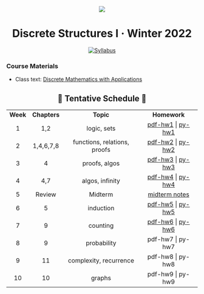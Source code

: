 <p align="center">
  <img src="../../.assets/images/discrete.ico"/>
</p>

<h1 align="center">Discrete Structures I · Winter 2022</h1>

<p align="center">
    <a href="cs-250-syllabus.pdf">
    <img title="Syllabus" src="https://img.shields.io/badge/CS: 250-syllabus-informational?logo=adobe-acrobat-reader" > </a>
</p>

### Course Materials

- Class text: [Discrete Mathematics with Applications](https://book4you.org/book/3707224/58a170)

<h2 align="center">📅 Tentative Schedule 📅</h2>

<table align="center">
  <tr>
    <td align="center"><strong>Week</strong></td>
    <td align="center"><strong>Chapters</strong></td>
    <td align="center"><strong>Topic</strong></td>
    <td align="center"><strong>Homework</strong></td>
  </tr>
  <tr>
    <td align="center">1</td>
    <td align="center">1,2</td>
    <td align="center">logic, sets</td>
    <td align="center"><a href="https://github.com/nosvagor/notes/blob/main/python/cs-250/hw_tex/hw1.pdf">pdf-hw1</a> | <a href="https://github.com/nosvagor/notes/blob/main/python/cs-250/hw_python/hw1.py">py-hw1</a></td>
  </tr>
  <tr>
    <td align="center">2</td>
    <td align="center">1,4,6,7,8</td>
    <td align="center">functions, relations, proofs</td>
    <td align="center"><a href="https://github.com/nosvagor/notes/blob/main/python/cs-250/hw_tex/hw2.pdf">pdf-hw2</a> | <a href="https://github.com/nosvagor/notes/blob/main/python/cs-250/hw_python/hw2.py">py-hw2</a></td>
  </tr>
  <tr>
    <td align="center">3</td>
    <td align="center">4</td>
    <td align="center">proofs, algos</td>
    <td align="center"><a href="https://github.com/nosvagor/notes/blob/main/python/cs-250/hw_tex/hw3.pdf">pdf-hw3</a> | <a href="https://github.com/nosvagor/notes/blob/main/python/cs-250/hw_python/hw3.py">py-hw3</a></td>
  </tr>
  <tr>
    <td align="center">4</td>
    <td align="center">4,7</td>
    <td align="center">algos, infinity</td>
    <td align="center"><a href="https://github.com/nosvagor/notes/blob/main/python/cs-250/hw_tex/hw4.pdf">pdf-hw4</a> | <a href="https://github.com/nosvagor/notes/blob/main/python/cs-250/hw_python/hw4.py">py-hw4</a></td>
  </tr>
  <tr>
    <td align="center">5</td>
    <td align="center">Review</td>
    <td align="center">Midterm</td>
    <td align="center"><a href="https://github.com/nosvagor/notes/blob/main/python/cs-250/midterm-notes.pdf">midterm notes</a></td>
  </tr>

  <tr>
    <td align="center">6</td>
    <td align="center">5</td>
    <td align="center">induction</td>
    <td align="center"><a href="https://github.com/nosvagor/notes/blob/main/python/cs-250/hw_tex/hw5.pdf">pdf-hw5</a> | <a href="https://github.com/nosvagor/notes/blob/main/python/cs-250/hw_python/hw5.py">py-hw5</a></td>
  </tr>
  <tr>
    <td align="center">7</td>
    <td align="center">9</td>
    <td align="center">counting</td>
    <td align="center"><a href="https://github.com/nosvagor/notes/blob/main/python/cs-250/hw_tex/hw6.pdf">pdf-hw6</a> | <a href="https://github.com/nosvagor/notes/blob/main/python/cs-250/hw_python/hw6.py">py-hw6</a></td>
  </tr>
  <tr>
    <td align="center">8</td>
    <td align="center">9</td>
    <td align="center">probability</td>
    <td align="center">pdf-hw7 | py-hw7</td>
    <!-- <td align="center"><a href="https://github.com/nosvagor/notes/blob/main/python/cs-250/hw_tex/hw7.pdf">pdf-hw7</a> | <a href="https://github.com/nosvagor/notes/blob/main/python/cs-250/hw_python/hw7.py">py-hw7</a></td> -->
  </tr>
  <tr>
    <td align="center">9</td>
    <td align="center">11</td>
    <td align="center">complexity, recurrence</td>
    <td align="center">pdf-hw8 | py-hw8</td>
    <!-- <td align="center"><a href="https://github.com/nosvagor/notes/blob/main/python/cs-250/hw_tex/hw8.pdf">pdf-hw8</a> | <a href="https://github.com/nosvagor/notes/blob/main/python/cs-250/hw_python/hw8.py">py-hw8</a></td> -->
  </tr>
  <tr>
    <td align="center">10</td>
    <td align="center">10</td>
    <td align="center">graphs</td>
    <td align="center">pdf-hw9 | py-hw9</td>
    <!-- <td align="center"><a href="https://github.com/nosvagor/notes/blob/main/python/cs-250/hw_tex/hw9.pdf">pdf-hw9</a> | <a href="https://github.com/nosvagor/notes/blob/main/python/cs-250/hw_python/hw9.py">py-hw9</a></td> -->
  </tr>
</table>
